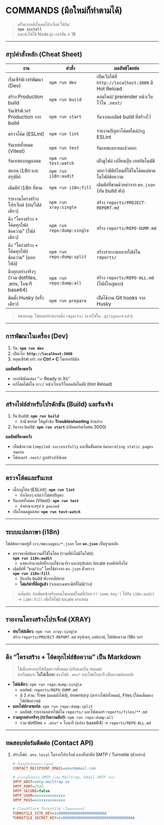 # COMMANDS (มือใหม่ก็ทำตามได้)

> ครั้งแรกหลังโคลนโปรเจ็กต์ ให้รัน:  
> **`npm install`**  
> แนะนำให้ใช้ Node.js เวอร์ชัน ≥ 18

---

## สรุปคำสั่งหลัก (Cheat Sheet)

| งาน                                                  | คำสั่ง                     | ผลลัพธ์โดยย่อ                                        |
| ---------------------------------------------------- | -------------------------- | ---------------------------------------------------- |
| เริ่มเซิร์ฟเวอร์พัฒนา (Dev)                          | `npm run dev`              | เปิดเว็บได้ที่ `http://localhost:3000` มี Hot Reload |
| สร้าง Production build                               | `npm run build`            | คอมไพล์/ prerender หน้าเว็บไว้ใน `.next/`            |
| รันเซิร์ฟเวอร์ Production จาก build                  | `npm run start`            | รันจากผลลัพธ์ build ที่สร้างไว้                      |
| ตรวจโค้ด (ESLint)                                    | `npm run lint`             | รายงานปัญหาโค้ดสไตล์/กฎ ESLint                       |
| รันเทสทั้งหมด (Vitest)                               | `npm run test`             | รันเทสแบบจบแล้วออก                                   |
| รันเทสแบบดูผลสด                                      | `npm run test:watch`       | เฝ้าดูไฟล์ เปลี่ยนปุ๊บ เทสอัตโนมัติ                  |
| สแกน i18n และสรุปคีย์                                | `npm run i18n:audit`       | บอกว่ามีคีย์ไหนที่ใช้ในโค้ดแต่ขาดในไฟล์ข้อความ       |
| เติมคีย์ i18n ที่ขาด                                 | `npm run i18n:fill`        | เติมคีย์ที่ขาดด้วยค่าจาก `en.json` (กัน build พัง)   |
| รายงานโครงสร้างโปรเจ็กต์ (ย่อ/ไฟล์เดียว)             | `npm run xray:single`      | สร้าง `reports/PROJECT-REPORT.md`                    |
| ดึง “โครงสร้าง + โค้ดทุกไฟล์ข้อความ” (ไฟล์เดียว)     | `npm run repo:dump:single` | สร้าง `reports/REPO-DUMP.md`                         |
| ดึง “โครงสร้าง + โค้ดทุกไฟล์ข้อความ” (แยกไฟล์)       | `npm run repo:dump:split`  | สร้างรายงานหลายไฟล์ใน `reports/`                     |
| ดึงทุกอย่างจริงๆ (รวม dotfiles, .env, ไบนารี base64) | `npm run repo:dump:all`    | สร้าง `reports/REPO-ALL.md` (ไฟล์ใหญ่มาก)            |
| ติดตั้ง Husky (ครั้งเดียว)                           | `npm run prepare`          | เปิดใช้งาน Git hooks จาก Husky                       |

> หมายเหตุ: โฟลเดอร์รายงานคือ `reports/` (ควรใส่ใน `.gitignore` แล้ว)

---

## การพัฒนาในเครื่อง (Dev)

1. รัน: **`npm run dev`**
2. เปิดเว็บ: **`http://localhost:3000`**
3. หยุดเซิร์ฟเวอร์: กด **Ctrl + C** ในเทอร์มินัล

**ผลลัพธ์ที่คาดหวัง**

- เทอร์มินัลแสดง “✓ Ready in Xs”
- แก้โค้ดไฟล์ใน `src/` หน้าเว็บจะรีโหลดอัตโนมัติ (Hot Reload)

---

## สร้างไฟล์สำหรับโปรดักชัน (Build) และรันจริง

1. รัน build: **`npm run build`**
   - ถ้ามี error ให้ดูหัวข้อ **Troubleshooting** ด้านล่าง
2. รันจาก build: **`npm run start`** (เปิดพอร์ตเริ่มต้น 3000)

**ผลลัพธ์ที่คาดหวัง**

- เห็นข้อความ `Compiled successfully` และขึ้นขั้นตอน `Generating static pages` จนครบ
- โฟลเดอร์ `.next/` ถูกสร้าง/อัปเดต

---

## ตรวจโค้ดและรันเทส

- เช็กกฎโค้ด (ESLint): **`npm run lint`**
  - ถ้าเงียบๆ แปลว่าไม่พบปัญหา
- รันเทสทั้งหมด (Vitest): **`npm run test`**
  - ถ้าผ่านจะสรุป `X passed`
- เปิดโหมดดูผลสด: **`npm run test:watch`**

---

## ระบบแปลภาษา (i18n)

ไฟล์ข้อความอยู่ที่ `src/messages/*.json` โดย **`en.json`** เป็นฐานหลัก

- ตรวจหาคีย์ข้อความที่ใช้ในโค้ด (รวมที่ยังไม่มีในไฟล์):  
  **`npm run i18n:audit`**
  - แสดงจำนวนคีย์ที่ระบบใช้งานจริง และสรุปแต่ละ locale ขาดคีย์หรือไม่
- เติมคีย์ที่ “ขาด/ว่าง” โดยใช้ค่าจาก `en.json` ชั่วคราว:  
  **`npm run i18n:fill`**
  - ป้องกัน build พังจากคีย์หาย
  - **ไม่แก้ค่าที่มีอยู่แล้ว** (จะแตะเฉพาะคีย์ที่ไม่มี/ว่าง)

> เคล็ดลับ: ถ้าเพิ่มหน้าหรือคอมโพเนนต์ใหม่ที่เรียก `t('some.key')` ให้รัน `i18n:audit` → `i18n:fill` เพื่อให้ไฟล์ locale ครบก่อน

---

## รายงานโครงสร้างโปรเจ็กต์ (XRAY)

- **ย่อ/ไฟล์เดียว:** `npm run xray:single`  
  สร้าง `reports/PROJECT-REPORT.md` สรุปเพจ, เลย์เอาต์, ไฟล์ข้อความ i18n ฯลฯ

---

## ดึง “โครงสร้าง + โค้ดทุกไฟล์ข้อความ” เป็น Markdown

> ใช้เมื่ออยากส่งให้ทีมตรวจทั้งหมด (หรือแนบใน issue)  
> ค่าเริ่มต้นจะ **ไม่ใส่เนื้อหา** ของไฟล์ `.env*` และไฟล์ไบนารี เพื่อความปลอดภัย

- **ไฟล์เดียว:** `npm run repo:dump:single`
  - ผลลัพธ์: `reports/REPO-DUMP.md`
  - มี 3 ส่วน: Tree (แผนผังไฟล์), Inventory (ตารางไฟล์ทั้งหมด), Files (โค้ดเต็มของไฟล์ข้อความ)
- **แยกไฟล์รายซอร์ส:** `npm run repo:dump:split`
  - ผลลัพธ์: รายงานหลายไฟล์ใน `reports/` และโฟลเดอร์ `reports/files/**.md`
- **รวมทุกอย่างจริงๆ (ระวังความลับ!):** `npm run repo:dump:all`
  - รวม dotfiles + `.env*` + ไบนารี (แปลง base64) → `reports/REPO-ALL.md`

---

## ทดสอบฟอร์มติดต่อ (Contact API)

1. สร้างไฟล์ `.env.local` ในรากโปรเจ็กต์ และตั้งค่าคีย์ SMTP / Turnstile (ตัวอย่าง)

   ```ini
   # อีเมลผู้รับปลายทาง (ดูผล)
   CONTACT_RECIPIENT_EMAIL=your@email.com

   # ค่าจากผู้ให้บริการ SMTP (เช่น Mailtrap, Gmail SMTP ฯลฯ)
   SMTP_HOST=smtp.mailtrap.io
   SMTP_PORT=2525
   SMTP_SECURE=false
   SMTP_USER=xxxxxxxxxxxxxx
   SMTP_PASS=xxxxxxxxxxxxxx

   # Cloudflare Turnstile (โหมดทดสอบ)
   TURNSTILE_SITE_KEY=1x00000000000000000000AA
   TURNSTILE_SECRET_KEY=1x0000000000000000000000000000000AA
   ```
